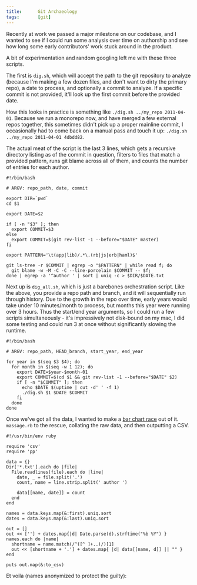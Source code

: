 ```yaml
---
title:      Git Archaeology
tags:       [git]
---
```


Recently at work we passed a major milestone on our codebase, and I wanted to see if I could run some analysis over time on authorship and see how long some early contributors' work stuck around in the product.

A bit of experimentation and random googling left me with these three scripts.

<!-- EXCERPT -->

The first is `dig.sh`, which will accept the path to the git repository to analyze (because I'm making a few dozen files, and don't want to dirty the primary repo), a date to process, and optionally a commit to analyze. If a specific commit is not provided, it'll look up the first commit before the provided date.

How this looks in practice is something like `./dig.sh ../my_repo 2011-04-01`. Because we run a monorepo now, and have merged a few external repos together, this sometimes didn't pick up a proper mainline commit, I occasionally had to come back on a manual pass and touch it up: `./dig.sh ../my_repo 2011-04-01 4dbdd82`.

The actual meat of the script is the last 3 lines, which gets a recursive directory listing as of the commit in question, filters to files that match a provided pattern, runs git blame across all of them, and counts the number of entries for each author.

<!-- language: bash -->
    #!/bin/bash

    # ARGV: repo_path, date, commit

    export DIR=`pwd`
    cd $1

    export DATE=$2

    if [ -n "$3" ]; then
      export COMMIT=$3
    else
      export COMMIT=$(git rev-list -1 --before="$DATE" master)
    fi

    export PATTERN='\t(app|lib)/.*\.(rb|js|erb|haml)$'

    git ls-tree -r $COMMIT | egrep -o "$PATTERN" | while read f; do
      git blame -w -M -C -C --line-porcelain $COMMIT -- $f;
    done | egrep -a '^author ' | sort | uniq -c > $DIR/$DATE.txt

Next up is `dig_all.sh`, which is just a barebones orchestration script. Like the above, you provide a repo path and branch, and it will sequentially run through history. Due to the growth in the repo over time, early years would take under 10 minutes/month to process, but months this year were running over 3 hours. Thus the start/end year arguments, so I could run a few scripts simultaneously - it's impressively not disk-bound on my mac, I did some testing and could run 3 at once without significantly slowing the runtime.

<!-- language: bash -->
    #!/bin/bash

    # ARGV: repo_path, HEAD_branch, start_year, end_year

    for year in $(seq $3 $4); do
      for month in $(seq -w 1 12); do
        export DATE=$year-$month-01
        export COMMIT=$(cd $1 && git rev-list -1 --before="$DATE" $2)
        if [ -n "$COMMIT" ]; then
          echo $DATE $(uptime | cut -d' ' -f 1)
          ./dig.sh $1 $DATE $COMMIT
        fi
      done
    done

Once we've got all the data, I wanted to make a [bar chart race](https://app.flourish.studio/@flourish/bar-chart-race) out of it. `massage.rb` to the rescue, collating the raw data, and then outputting a CSV.

<!-- language: ruby -->
    #!/usr/bin/env ruby

    require 'csv'
    require 'pp'

    data = {}
    Dir['*.txt'].each do |file|
      File.readlines(file).each do |line|
        date, _ = file.split('.')
        count, name = line.strip.split(' author ')

        data[[name, date]] = count
      end
    end

    names = data.keys.map(&:first).uniq.sort
    dates = data.keys.map(&:last).uniq.sort

    out = []
    out << [''] + dates.map{|d| Date.parse(d).strftime("%b %Y") }
    names.each do |name|
      shortname = name.match(/^([^ ]+..)/)[1]
      out << [shortname + '.'] + dates.map{ |d| data[[name, d]] || "" }
    end

    puts out.map(&:to_csv)

Et voila (names anonymized to protect the guilty):

<div class="flourish-embed flourish-bar-chart-race" data-src="visualisation/1993347" data-url="https://flo.uri.sh/visualisation/1993347/embed"><script src="https://public.flourish.studio/resources/embed.js"></script></div>
